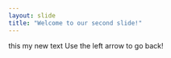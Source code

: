 ```yaml
---
layout: slide
title: "Welcome to our second slide!"
---
```

this my new text
Use the left arrow to go back!
